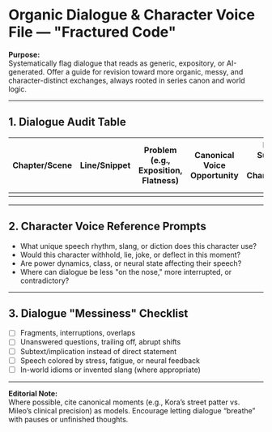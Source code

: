 # Organic Dialogue & Character Voice File — "Fractured Code"

**Purpose:**  
Systematically flag dialogue that reads as generic, expository, or AI-generated. Offer a guide for revision toward more organic, messy, and character-distinct exchanges, always rooted in series canon and world logic.

---

## 1. Dialogue Audit Table

| Chapter/Scene | Line/Snippet | Problem (e.g., Exposition, Flatness) | Canonical Voice Opportunity | Revision Suggestion (with Character/World Notes) |
|---------------|-------------|--------------------------------------|----------------------------|---------------------------------------------------|
|               |             |                                      |                            |                                                   |

---

## 2. Character Voice Reference Prompts

- What unique speech rhythm, slang, or diction does this character use?
- Would this character withhold, lie, joke, or deflect in this moment?
- Are power dynamics, class, or neural state affecting their speech?
- Where can dialogue be less "on the nose," more interrupted, or contradictory?

---

## 3. Dialogue "Messiness" Checklist

- [ ] Fragments, interruptions, overlaps
- [ ] Unanswered questions, trailing off, abrupt shifts
- [ ] Subtext/implication instead of direct statement
- [ ] Speech colored by stress, fatigue, or neural feedback
- [ ] In-world idioms or invented slang (where appropriate)

---

**Editorial Note:**  
Where possible, cite canonical moments (e.g., Kora’s street patter vs. Mileo’s clinical precision) as models. Encourage letting dialogue “breathe” with pauses or unfinished thoughts.